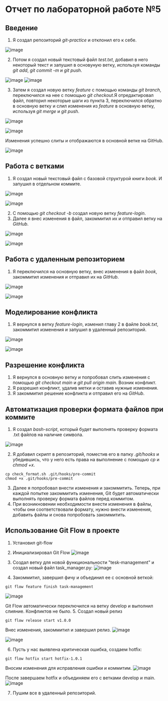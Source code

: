 # Отчет по лабораторной работе №5
## Введение
1. Я создал репозиторий _git-practice_  и отклонил его к себе.
   
![image](https://github.com/Andrzakourcev/git-practice/assets/144477949/accd2ce2-5b31-40b8-8dc1-99fc7daa9330)

2. Потом я создал новый текстовый файл _test.txt_, добавил в него некоторый текст и запушил в основуную ветку, используя команды _git add_, _git commit -m_ и _git push_.
   
![image](https://github.com/Andrzakourcev/git-practice/assets/144477949/1ffc178d-2b25-496a-8e4b-27951a7e579a)
![image](https://github.com/Andrzakourcev/git-practice/assets/144477949/6370c231-c393-42a7-8904-2c68f8908a35)

3. Затем я создал новую ветку _feature_ с помощью команды _git branch_, переключился на нее с помощью _git checkout_.Я отредактировал файл, повторил некоторые шаги из пункта 3, переключился обратно в основную ветку и слил изменения из _feature_ в основную ветку, используя _git merge_ и _git push_.
   
![image](https://github.com/Andrzakourcev/git-practice/assets/144477949/83cd7154-317d-4a05-b9ff-5a2fc2d92936)

![image](https://github.com/Andrzakourcev/git-practice/assets/144477949/ba38b7c8-8fa5-482f-aea2-b71ed52b9071)

Изменения успешно слиты и отображаются в основной ветке на GitHub. 

![image](https://github.com/Andrzakourcev/git-practice/assets/144477949/908141be-aa70-4e23-b614-0b1a2cd8479c)

## Работа с ветками
1. Я создал новый текстовый файл с базовой структурой книги _book_. И запушил в отдельном коммите.
   
![image](https://github.com/Andrzakourcev/git-practice/assets/144477949/a4ab3e35-d09a-4c72-bff3-98f83d627bba)

![image](https://github.com/Andrzakourcev/git-practice/assets/144477949/fb6818c5-8399-42e0-9293-81e638a41320)

2. С помощью _git checkout -b_ создал новую ветку _feature-login_.
3. Далее я внес изменения в файл, закоммитил их и отправил ветку на _GitHub_.
   
![image](https://github.com/Andrzakourcev/git-practice/assets/144477949/3c0b8deb-d67a-4c78-a384-8016babbfa2c)

![image](https://github.com/Andrzakourcev/git-practice/assets/144477949/863b46ba-fcea-43ea-a54f-79d0498abb0e)

## Работа с удаленным репозиторием
1. Я переключился на основную ветку, внес изменения в файл _book_, закоммитил изменения и отправил их на _GitHub_.
   
![image](https://github.com/Andrzakourcev/git-practice/assets/144477949/3bcd1767-f22b-4450-9327-a609dc9a5b4c)

![image](https://github.com/Andrzakourcev/git-practice/assets/144477949/16c22183-f8e9-4210-85fb-0da6fc29a72a)

## Моделирование конфликта
1. Я вернулся в ветку _feature-login_, изменил главу 2 в файле _book.txt_, закоммитил изменения и запушил в удаленный репозиторий.
   
![image](https://github.com/Andrzakourcev/git-practice/assets/144477949/3224fded-51bc-41d5-acd0-a0c06626c1fb)

![image](https://github.com/Andrzakourcev/git-practice/assets/144477949/1386d363-586b-4cd2-a1d9-f0ff348ae2d7)

## Разрешение конфликта
1. Я вернулся в основную ветку и попробовал слить изменения с помощью _git checkout main_ и _git pull origin main_. Возник конфликт.
2. Я разрешил конфликт, удалив метки и оставив нужные изменения.
3. Я закоммитил решение конфликта и отправил его на _GitHub_.

## Автоматизация проверки формата файлов при коммите
1. Я создал _bash-script_, который будет выполнять проверку формата .txt файлов на наличие символа.
   
![image](https://github.com/Andrzakourcev/git-practice/assets/144477949/1472ddef-bfb5-4e8a-98f2-5385d38678a7)

2. Я добавил скрипт в репозиторий, поместив его в папку _.git/hooks_ и убедившись, что у него есть права на выполнение с помощью _cp_ и _chmod +x_.
```
cp check_format.sh .git/hooks/pre-commit
chmod +x .git/hooks/pre-commit
```
3. Далее я попробовал внести изменения и закоммитить. Теперь, при каждой попытке закоммитить изменения, Git будет автоматически выполнять проверку формата файлов перед коммитом.
4. При возникновении необходимости внести изменения в файлы, чтобы они соответствовали формату, нужно внести изменения, добавить файлы и снова попробовать закоммитить.

## Использование Git Flow в проекте
1. Установил git-flow
2. Инициализировал Git Flow
![image](https://github.com/Andrzakourcev/git-practice/assets/144477949/9a55da27-695b-42fa-af2b-0a0c3ba69f60)

4. Создал ветку для новой функциональности "tesk-management" и создал новый файл task_manager.py:
![image](https://github.com/Andrzakourcev/git-practice/assets/144477949/87015b84-9a5a-4754-906e-44c5e816e708)

6. Закоммитил, завершил фичу и объединил ее с основной веткой:
  ```
  git flow feature finish task-management
  ```
![image](https://github.com/Andrzakourcev/git-practice/assets/144477949/56744741-e892-485c-ad9d-8c0a0f63e358)

Git Flow автоматически переключился на ветку develop и выполнил слияние. Конфликтов не было.
5. Создал новый релиз 
``` 
git flow release start v1.0.0
```
Внес изменения, закоммитил и завершил релиз.
![image](https://github.com/Andrzakourcev/git-practice/assets/144477949/6926f5e7-621e-4b3b-bd46-19a3ffa02fbb)

![image](https://github.com/Andrzakourcev/git-practice/assets/144477949/ed54623e-ee1a-40dc-9e4d-056e9baf91b8)

6. Пусть у нас выявлена критическая ошибка, создаем hotfix:
```
git flow hotfix start hotfix-1.0.1
```
Вносим изменения для исправления ошибки и коммитим.
![image](https://github.com/Andrzakourcev/git-practice/assets/144477949/3ddf9a8d-2e94-4ca5-b531-e49e73f9d843)

После завершаем hotfix и объединяем его с ветками develop и main.
![image](https://github.com/Andrzakourcev/git-practice/assets/144477949/98d81ce9-8bb2-49fd-b442-b07ca1e41cd2)

7. Пушим все в удаленный репозиторий.
